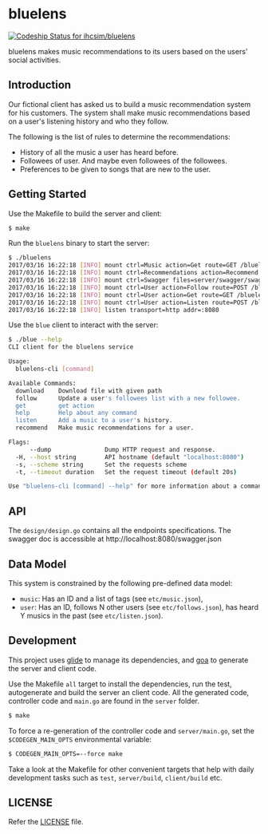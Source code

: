# bluelens

[ ![Codeship Status for ihcsim/bluelens](https://app.codeship.com/projects/78e180d0-e10a-0134-d4f7-5e506c0c41eb/status?branch=master)](https://app.codeship.com/projects/205421)

bluelens makes music recommendations to its users based on the users' social activities.

## Introduction
Our fictional client has asked us to build a music recommendation system for his customers. The system shall make music recommendations based on a user's listening history and who they follow.

The following is the list of rules to determine the recommendations:

* History of all the music a user has heard before.
* Followees of user. And maybe even followees of the followees.
* Preferences to be given to songs that are new to the user.

## Getting Started
Use the Makefile to build the server and client:
```sh
$ make
```
Run the `bluelens` binary to start the server:
```sh
$ ./bluelens
2017/03/16 16:22:18 [INFO] mount ctrl=Music action=Get route=GET /bluelens/music/:musicID
2017/03/16 16:22:18 [INFO] mount ctrl=Recommendations action=Recommend route=GET /bluelens/recommendations/:userID/:maxCount
2017/03/16 16:22:18 [INFO] mount ctrl=Swagger files=server/swagger/swagger.json route=GET /swagger.json
2017/03/16 16:22:18 [INFO] mount ctrl=User action=Follow route=POST /bluelens/user/:userID/follows/:followeeID
2017/03/16 16:22:18 [INFO] mount ctrl=User action=Get route=GET /bluelens/user/:userID
2017/03/16 16:22:18 [INFO] mount ctrl=User action=Listen route=POST /bluelens/user/:userID/listen/:musicID
2017/03/16 16:22:18 [INFO] listen transport=http addr=:8080
```
Use the `blue` client to interact with the server:
```sh
$ ./blue --help
CLI client for the bluelens service

Usage:
  bluelens-cli [command]

Available Commands:
  download    Download file with given path
  follow      Update a user's followees list with a new followee.
  get         get action
  help        Help about any command
  listen      Add a music to a user's history.
  recommend   Make music recommendations for a user.

Flags:
      --dump               Dump HTTP request and response.
  -H, --host string        API hostname (default "localhost:8080")
  -s, --scheme string      Set the requests scheme
  -t, --timeout duration   Set the request timeout (default 20s)

Use "bluelens-cli [command] --help" for more information about a command.
```

## API
The `design/design.go` contains all the endpoints specifications. The swagger doc is accessible at http://localhost:8080/swagger.json

## Data Model
This system is constrained by the following pre-defined data model:

* `music`: Has an ID and a list of tags (see `etc/music.json`),
* `user`: Has an ID, follows N other users (see `etc/follows.json`), has heard Y musics in the past (see `etc/listen.json`).

## Development
This project uses [glide](https://github.com/Masterminds/glide) to manage its dependencies, and [goa](https://goa.design/) to generate the server and client code.

Use the Makefile `all` target to install the dependencies, run the test, autogenerate and build the server an client code. All the generated code, controller code and `main.go` are found in the `server` folder.
```sh
$ make
```
To force a re-generation of the controller code and `server/main.go`, set the `$CODEGEN_MAIN_OPTS` environmental variable:
```sh
$ CODEGEN_MAIN_OPTS=--force make
```
Take a look at the Makefile for other convenient targets that help with daily development tasks such as `test`, `server/build`, `client/build` etc.

## LICENSE
Refer the [LICENSE](LICENSE) file.
